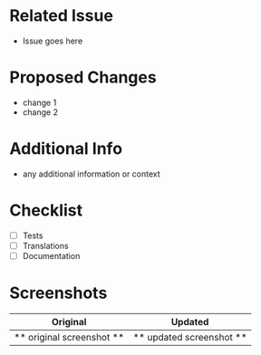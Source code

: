 # Related Issue
- Issue goes here

# Proposed Changes
- change 1
- change 2

# Additional Info
- any additional information or context

# Checklist
- [ ] Tests
- [ ] Translations
- [ ] Documentation

# Screenshots

Original                  | Updated
:------------------------:|:-----------------------:
** original screenshot ** | ** updated screenshot **
